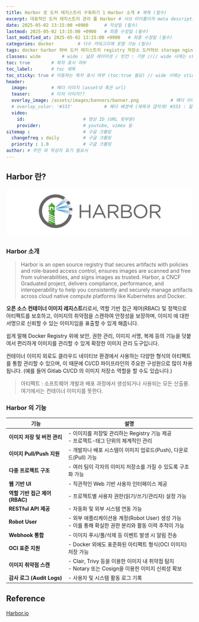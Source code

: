 ```yaml
---
title: Harbor 로 도커 레지스트리 구축하기 1 Harbor 소개 # 제목 (필수)
excerpt: 대표적인 도커 레지스트리 관리 툴 Harbor # 서브 타이틀이자 meta description (필수)
date: 2025-05-02 13:15:00 +0900      # 작성일 (필수)
lastmod: 2025-05-02 13:15:00 +0900   # 최종 수정일 (필수)
last_modified_at: 2025-05-02 13:15:00 +0900   # 최종 수정일 (필수)
categories: docker         # 다수 카테고리에 포함 가능 (필수)
tags: docker harbor 하버 도커 레지스트리 registry 저장소 도커허브 storage nginx reverse proxy 리버스 프록시 리디렉션 리다이렉션 redirection                     # 태그 복수개 가능 (필수)
classes: wide        # wide : 넓은 레이아웃 / 빈칸 : 기본 //// wide 시에는 sticky toc 불가
toc: true        # 목차 표시 여부
toc_label:       # toc 제목
toc_sticky: true # 이동하는 목차 표시 여부 (toc:true 필요) // wide 시에는 sticky toc 불가
header: 
  image:         # 헤더 이미지 (asset내 혹은 url)
  teaser:        # 티저 이미지??
  overlay_image: /assets/images/banners/banner.png            # 헤더 이미지 (제목과 겹치게)
  # overlay_color: '#333'            # 헤더 배경색 (제목과 겹치게) #333 : 짙은 회색 (필수)
  video:
    id:                      # 영상 ID (URL 뒷부분)
    provider:                # youtube, vimeo 등
sitemap :                    # 구글 크롤링
  changefreq : daily         # 구글 크롤링
  priority : 1.0             # 구글 크롤링
author: # 주인 외 작성자 표기 필요시
---
```

<!--postNo: 20250502_001-->


## Harbor 란?  

![](/assets/images/20250502_001_001.png)  

### Harbor 소개  

> Harbor is an open source registry that secures artifacts with policies and role-based access control, ensures images are scanned and free from vulnerabilities, and signs images as trusted. Harbor, a CNCF Graduated project, delivers compliance, performance, and interoperability to help you consistently and securely manage artifacts across cloud native compute platforms like Kubernetes and Docker.  

**오픈 소스 컨테이너 이미지 레지스트**리로서, 역할 기반 접근 제어(RBAC) 및 정책으로 아티팩트를 보호하고, 이미지의 취약점을 스캔하여 안정성을 보장하며, 이미지 에 대한 서명으로 신뢰할 수 있는 이미지임을 표출할 수 있게 해줍니다.  

쉽게 말해 Docker Registry 위에 보안, 권한 관리, 이미지 서명, 복제 등의 기능을 덧붙여서 편리하게 이미지를 관리할 수 있게 확장한 이미지 관리 도구입니다.  

컨테이너 이미지 외로도 클라우드 네이티브 환경에서 사용하는 다양한 형식의 아티팩트를 통합 관리할 수 있으며, 이 때문에 CI/CD 파이프라인의 주요한 구성원으로 많이 차용됩니다. (예를 들어 Gitlab CI/CD 의 이미지 저장소 역할을 할 수도 있습니다.)  


> 아티팩트 : 소프트웨어 개발과 배포 과정에서 생성되거나 사용되는 모든 산출물. 여기에서는 컨테이너 이미지를 뜻한다.  

### Harbor 의 기능  

| 기능                     | 설명                                                                       |
| ---------------------- | ------------------------------------------------------------------------ |
| **이미지 저장 및 버전 관리**     | - 이미지를 저장및 관리하는 Registry 기능 제공<br>- 프로젝트-태그 단위의 체계적인 관리                  |
| **이미지 Pull/Push 지원**   | - 개발자나 배포 시스템이 이미지 업로드(Push), 다운로드(Pull) 가능                              |
| **다중 프로젝트 구조**         | - 여러 팀이 각자의 이미지 저장소를 가질 수 있도록 구조화 가능                                     |
| **웹 기반 UI**            | - 직관적인 Web 기반 사용자 인터페이스 제공                                               |
| **역할 기반 접근 제어 (RBAC)** | - 프로젝트별 사용자 권한(읽기/쓰기/관리자) 설정 가능                                          |
| **RESTful API 제공**     | - 자동화 및 외부 시스템 연동 가능                                                     |
| **Robot User**         | - 외부 애플리케이션용 계정(Robot User) 생성 가능  <br>- 이를 통해 확실한 권한 분리와 활동 이력 추적이 가능   |
| **Webhook 통합**         | - 이미지 푸시/풀/삭제 등 이벤트 발생 시 알림 전송                                           |
| **OCI 표준 지원**          | - Docker 외에도 표준화된 아티팩트 형식(OCI 이미지) 저장 가능                                 |
| **이미지 취약점 스캔**         | - Clair, Trivy 등을 이용한 이미지 내 취약점 탐지<br>- Notary 또는 Cosign을 이용한 이미지 신뢰성 확보 |
| **감사 로그 (Audit Logs)** | - 사용자 및 시스템 활동 로그 기록                                                     |

## Reference  

[Harbor.io](https://goharbor.io/)